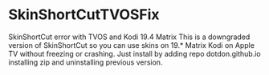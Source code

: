 # SkinShortCutTVOSFix
SkinShortCut error with TVOS and Kodi 19.4 Matrix
This is a downgraded version of SkinShortCut so you can use skins on 19.* Matrix Kodi on Apple TV without freezing or crashing.
Just install by adding repo dotdon.github.io installing zip and uninstalling previous version.
